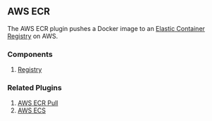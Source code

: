 ## AWS ECR

The AWS ECR plugin pushes a Docker image to an [Elastic Container Registry](https://aws.amazon.com/ecr/getting-started/)
on AWS.

### Components

1. [Registry](/waypoint/integrations/hashicorp/aws-ecr/latest/components/registry)

### Related Plugins

1. [AWS ECR Pull](/waypoint/integrations/hashicorp/aws-ecr-pull)
2. [AWS ECS](/waypoint/integrations/hashicorp/aws-ecs)
